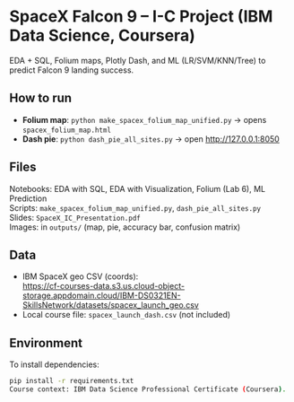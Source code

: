 # SpaceX Falcon 9 – I-C Project (IBM Data Science, Coursera)

EDA + SQL, Folium maps, Plotly Dash, and ML (LR/SVM/KNN/Tree) to predict Falcon 9 landing success.

## How to run
- **Folium map**: `python make_spacex_folium_map_unified.py` → opens `spacex_folium_map.html`
- **Dash pie**: `python dash_pie_all_sites.py` → open http://127.0.0.1:8050

## Files
Notebooks: EDA with SQL, EDA with Visualization, Folium (Lab 6), ML Prediction  
Scripts: `make_spacex_folium_map_unified.py`, `dash_pie_all_sites.py`  
Slides: `SpaceX_IC_Presentation.pdf`  
Images: in `outputs/` (map, pie, accuracy bar, confusion matrix)

## Data
- IBM SpaceX geo CSV (coords):  
  https://cf-courses-data.s3.us.cloud-object-storage.appdomain.cloud/IBM-DS0321EN-SkillsNetwork/datasets/spacex_launch_geo.csv
- Local course file: `spacex_launch_dash.csv` (not included)

## Environment
To install dependencies:
```bash
pip install -r requirements.txt
Course context: IBM Data Science Professional Certificate (Coursera).
